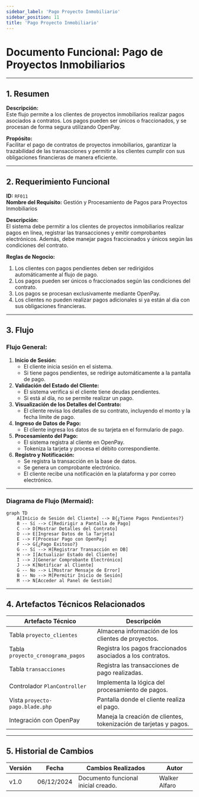 ```yaml
---
sidebar_label: 'Pago Proyecto Inmobiliario'
sidebar_position: 11
title: 'Pago Proyecto Inmobiliario'
---
```


# Documento Funcional: Pago de Proyectos Inmobiliarios

---

## 1. Resumen
**Descripción:**  
Este flujo permite a los clientes de proyectos inmobiliarios realizar pagos asociados a contratos. Los pagos pueden ser únicos o fraccionados, y se procesan de forma segura utilizando OpenPay.

**Propósito:**  
Facilitar el pago de contratos de proyectos inmobiliarios, garantizar la trazabilidad de las transacciones y permitir a los clientes cumplir con sus obligaciones financieras de manera eficiente.

---

## 2. Requerimiento Funcional
**ID:** `RF011`  
**Nombre del Requisito:** Gestión y Procesamiento de Pagos para Proyectos Inmobiliarios  

**Descripción:**  
El sistema debe permitir a los clientes de proyectos inmobiliarios realizar pagos en línea, registrar las transacciones y emitir comprobantes electrónicos. Además, debe manejar pagos fraccionados y únicos según las condiciones del contrato.

**Reglas de Negocio:**  
1. Los clientes con pagos pendientes deben ser redirigidos automáticamente al flujo de pago.
2. Los pagos pueden ser únicos o fraccionados según las condiciones del contrato.
3. Los pagos se procesan exclusivamente mediante OpenPay.
4. Los clientes no pueden realizar pagos adicionales si ya están al día con sus obligaciones financieras.

---

## 3. Flujo

### Flujo General:
1. **Inicio de Sesión:**
   - El cliente inicia sesión en el sistema.
   - Si tiene pagos pendientes, se redirige automáticamente a la pantalla de pago.
2. **Validación del Estado del Cliente:**
   - El sistema verifica si el cliente tiene deudas pendientes.
   - Si está al día, no se permite realizar un pago.
3. **Visualización de los Detalles del Contrato:**
   - El cliente revisa los detalles de su contrato, incluyendo el monto y la fecha límite de pago.
4. **Ingreso de Datos de Pago:**
   - El cliente ingresa los datos de su tarjeta en el formulario de pago.
5. **Procesamiento del Pago:**
   - El sistema registra al cliente en OpenPay.
   - Tokeniza la tarjeta y procesa el débito correspondiente.
6. **Registro y Notificación:**
   - Se registra la transacción en la base de datos.
   - Se genera un comprobante electrónico.
   - El cliente recibe una notificación en la plataforma y por correo electrónico.

---

### Diagrama de Flujo (Mermaid):
```mermaid
graph TD
    A[Inicio de Sesión del Cliente] --> B{¿Tiene Pagos Pendientes?}
    B -- Sí --> C[Redirigir a Pantalla de Pago]
    C --> D[Mostrar Detalles del Contrato]
    D --> E[Ingresar Datos de la Tarjeta]
    E --> F[Procesar Pago con OpenPay]
    F --> G{¿Pago Exitoso?}
    G -- Sí --> H[Registrar Transacción en DB]
    H --> I[Actualizar Estado del Cliente]
    I --> J[Generar Comprobante Electrónico]
    J --> K[Notificar al Cliente]
    G -- No --> L[Mostrar Mensaje de Error]
    B -- No --> M[Permitir Inicio de Sesión]
    M --> N[Acceder al Panel de Gestión]

```

---

## 4. Artefactos Técnicos Relacionados

| **Artefacto Técnico**                      | **Descripción**                                             |
|--------------------------------------------|-------------------------------------------------------------|
| Tabla `proyecto_clientes`                  | Almacena información de los clientes de proyectos.          |
| Tabla `proyecto_cronograma_pagos`          | Registra los pagos fraccionados asociados a los contratos.  |
| Tabla `transacciones`                      | Registra las transacciones de pago realizadas.              |
| Controlador `PlanController`               | Implementa la lógica del procesamiento de pagos.            |
| Vista `proyecto-pago.blade.php`            | Pantalla donde el cliente realiza el pago.                  |
| Integración con OpenPay                    | Maneja la creación de clientes, tokenización de tarjetas y pagos. |

---

## 5. Historial de Cambios

| **Versión** | **Fecha**     | **Cambios Realizados**                | **Autor**         |
|-------------|---------------|----------------------------------------|-------------------|
| v1.0        | 06/12/2024    | Documento funcional inicial creado.    | Walker Alfaro     |
